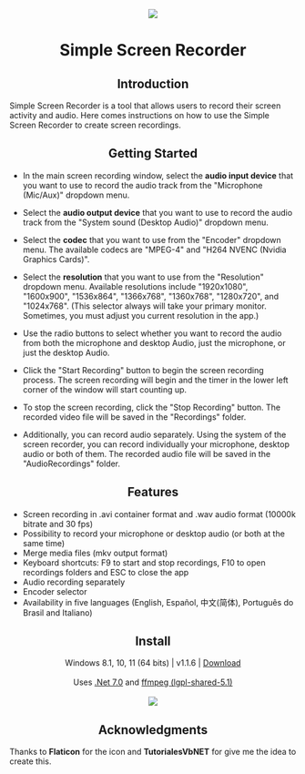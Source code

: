 <p align="center">
  <a href="https://postimg.cc/"><img src="https://i.postimg.cc/3NCTY9rx/screencapturelogo.png"></a>
</p>
<h1 align="center">Simple Screen Recorder</h1>


<h2 align="center">Introduction</h2>
<p align="left">
Simple Screen Recorder is a tool that allows users to record their screen activity and audio. Here comes instructions on how to use the Simple Screen Recorder to create screen recordings.
</p>

<h2 align="center">Getting Started</h2>
<p align="center">

- In the main screen recording window, select the **audio input device** that you want to use to record the audio track from the "Microphone (Mic/Aux)" dropdown menu.<br>

- Select the **audio output device** that you want to use to record the audio track from the "System sound (Desktop Audio)" dropdown menu.<br>

- Select the **codec** that you want to use from the "Encoder" dropdown menu. The available codecs are "MPEG-4" and "H264 NVENC (Nvidia Graphics Cards)".<br>

- Select the **resolution** that you want to use from the "Resolution" dropdown menu. Available resolutions include "1920x1080", "1600x900", "1536x864", "1366x768", "1360x768", "1280x720", and "1024x768". (This selector always will take your primary monitor. Sometimes, you must adjust you current resolution in the app.)<br>

- Use the radio buttons to select whether you want to record the audio from both the microphone and desktop Audio, just the microphone, or just the desktop Audio.<br>

- Click the "Start Recording" button to begin the screen recording process. The screen recording will begin and the timer in the lower left corner of the window will start counting up.<br>

- To stop the screen recording, click the "Stop Recording" button. The recorded video file will be saved in the "Recordings" folder.<br>

- Additionally, you can record audio separately. Using the system of the screen recorder, you can record individually your microphone, desktop audio or both of them. The recorded audio file will be saved in the "AudioRecordings" folder.<br>
</p>

<h2 align="center">Features</h2>

- Screen recording in .avi container format and .wav audio format (10000k bitrate and 30 fps)<br>
- Possibility to record your microphone or desktop audio (or both at the same time)<br>
- Merge media files (mkv output format)<br>
- Keyboard shortcuts: F9 to start and stop recordings, F10 to open recordings folders and ESC to close the app<br>
- Audio recording separately<br>
- Encoder selector<br>
- Availability in five languages (English, Español, 中文(简体), Português do Brasil and Italiano)

<h2 align="center">Install</h2>
<p align="center">
  Windows 8.1, 10, 11 (64 bits) | v1.1.6 | <a href="https://github.com/lextrack/Simple-Screen-Recorder/releases/download/1.1.6/Simple-Screen-Recorder-Release-Portable.zip">Download</a><br><br>
  Uses <a href="https://dotnet.microsoft.com/en-us/download/dotnet/7.0">.Net 7.0</a> and <a href="https://github.com/BtbN/FFmpeg-Builds">ffmpeg (lgpl-shared-5.1)</a> <br><br>
  <a href="https://postimg.cc/"><img src="https://i.postimg.cc/Z5NsL8nb/screen-recorder-1-1-6.png"></a>
</p>

<h2 align="center">Acknowledgments</h2>

Thanks to **Flaticon** for the icon and **TutorialesVbNET** for give me the idea to create this.
